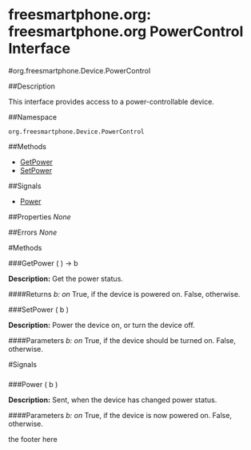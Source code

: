 
# freesmartphone.org: freesmartphone.org PowerControl Interface
            

#org.freesmartphone.Device.PowerControl

##Description


This interface provides access to a power-controllable device.


##Namespace


```org.freesmartphone.Device.PowerControl```


##Methods

* [GetPower](GetPower)
* [SetPower](SetPower)


##Signals

* [Power](Power)


##Properties
*None*

##Errors
*None*

#Methods

###<a name="GetPower">GetPower</a> ( ) &rarr; b


**Description:** Get the power status. 

####Returns
<i>b: on</i>
True, if the device is powered on. False, otherwise. 



###<a name="SetPower">SetPower</a> ( b )


**Description:** Power the device on, or turn the device off. 

####Parameters
<i>b: on</i>
True, if the device should be turned on. False, otherwise. 



#Signals

###
###<a name="Power">Power</a> ( b )

**Description:** Sent, when the device has changed power status. 

####Parameters
<i>b: on</i>
True, if the device is now powered on. False, otherwise. 



the footer here
